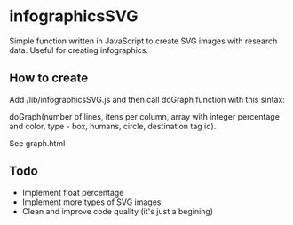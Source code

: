 # infographicsSVG

Simple function written in JavaScript to create SVG images with research data. Useful for creating infographics. 

## How to create

Add /lib/infographicsSVG.js and then call doGraph function with this sintax:

doGraph(number of lines, itens per column, array with integer percentage and color, type - box, humans, circle, destination tag id). 

See graph.html

## Todo

* Implement float percentage
* Implement more types of SVG images
* Clean and improve code quality (it's just a begining)
